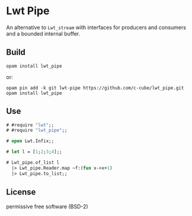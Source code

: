 # Lwt Pipe

An alternative to `Lwt_stream` with interfaces for producers and consumers
and a bounded internal buffer.

## Build

    opam install lwt_pipe

or:

    opam pin add -k git lwt-pipe https://github.com/c-cube/lwt_pipe.git
    opam install lwt_pipe

## Use

```ocaml
# #require "lwt";;
# #require "lwt_pipe";;

# open Lwt.Infix;;

# let l = [1;2;3;4];;

# Lwt_pipe.of_list l
  |> Lwt_pipe.Reader.map ~f:(fun x->x+1)
  |> Lwt_pipe.to_list;;

```

## License

permissive free software (BSD-2)
